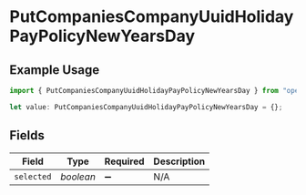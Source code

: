 # PutCompaniesCompanyUuidHolidayPayPolicyNewYearsDay

## Example Usage

```typescript
import { PutCompaniesCompanyUuidHolidayPayPolicyNewYearsDay } from "openapi/models/operations";

let value: PutCompaniesCompanyUuidHolidayPayPolicyNewYearsDay = {};
```

## Fields

| Field              | Type               | Required           | Description        |
| ------------------ | ------------------ | ------------------ | ------------------ |
| `selected`         | *boolean*          | :heavy_minus_sign: | N/A                |